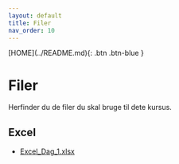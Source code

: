 ```yaml
---
layout: default
title: Filer
nav_order: 10
---
```

<span class="fs-1">
[HOME](../README.md){: .btn .btn-blue }
</span>

# Filer
Herfinder du de filer du skal bruge til dete kursus.

## Excel
- [Excel_Dag_1.xlsx](./Excel_Dag_1.xlsx)
